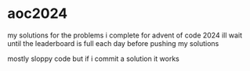 # aoc2024
my solutions for the problems i complete for advent of code 2024
ill wait until the leaderboard is full each day before pushing my solutions

mostly sloppy code but if i commit a solution it works
